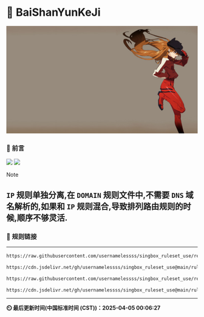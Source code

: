 
# 🧸 BaiShanYunKeJi
![](https://raw.githubusercontent.com/usernamelessss/picture-bed/main/images/202504042256831.jpg)
### 📣 前言
![](https://shields.io/badge/-移除重复规则-ff69b4) ![](https://shields.io/badge/-IP&nbsp;规则单独存放不与&nbsp;DOMAIN&nbsp;等混合-green)
> [!NOTE]
**`IP` 规则单独分离,在 `DOMAIN` 规则文件中,不需要 `DNS` 域名解析的,如果和 `IP` 规则混合,导致排列路由规则的时候,顺序不够灵活.**
---

###  🔗 规则链接
---

```url
https://raw.githubusercontent.com/usernamelessss/singbox_ruleset_use/refs/heads/main/rule/BaiShanYunKeJi/BaiShanYunKeJi_No_IP.json
```

```url
https://cdn.jsdelivr.net/gh/usernamelessss/singbox_ruleset_use@main/rule/BaiShanYunKeJi/BaiShanYunKeJi_No_IP.json
```

```url
https://raw.githubusercontent.com/usernamelessss/singbox_ruleset_use/refs/heads/main/rule/BaiShanYunKeJi/BaiShanYunKeJi_No_IP.srs
```

```url
https://cdn.jsdelivr.net/gh/usernamelessss/singbox_ruleset_use@main/rule/BaiShanYunKeJi/BaiShanYunKeJi_No_IP.srs
```

---
**⏲️ 最后更新时间(中国标准时间 (CST))：2025-04-05 00:06:27**
